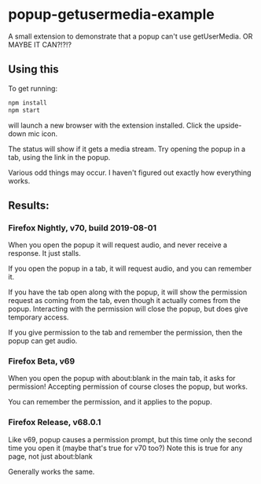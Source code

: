 # popup-getusermedia-example

A small extension to demonstrate that a popup can't use getUserMedia. OR MAYBE IT CAN?!?!?

## Using this

To get running:

```sh
npm install
npm start
```

will launch a new browser with the extension installed. Click the upside-down mic icon.

The status will show if it gets a media stream. Try opening the popup in a tab, using the link in the popup.

Various odd things may occur. I haven't figured out exactly how everything works.

## Results:

### Firefox Nightly, v70, build 2019-08-01

When you open the popup it will request audio, and never receive a response. It just stalls.

If you open the popup in a tab, it will request audio, and you can remember it.

If you have the tab open along with the popup, it will show the permission request as coming from the tab, even though it actually comes from the popup. Interacting with the permission will close the popup, but does give temporary access.

If you give permission to the tab and remember the permission, then the popup can get audio.

### Firefox Beta, v69

When you open the popup with about:blank in the main tab, it asks for permission! Accepting permission of course closes the popup, but works.

You can remember the permission, and it applies to the popup.

### Firefox Release, v68.0.1

Like v69, popup causes a permission prompt, but this time only the second time you open it (maybe that's true for v70 too?) Note this is true for any page, not just about:blank

Generally works the same.
